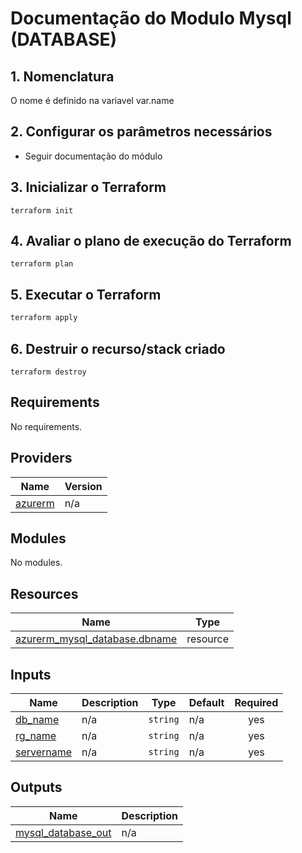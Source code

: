 # Documentação do Modulo Mysql (DATABASE)


## 1. Nomenclatura

O nome é definido na variavel var.name

## 2. Configurar os parâmetros necessários

* Seguir documentação do módulo

## 3. Inicializar o Terraform

```
terraform init
```

##  4. Avaliar o plano de execução do Terraform

```
terraform plan 
```

## 5. Executar o Terraform

```bash
terraform apply 
```

## 6. Destruir o recurso/stack criado

```
terraform destroy 
```

<!-- BEGIN_TF_DOCS -->
## Requirements

No requirements.

## Providers

| Name | Version |
|------|---------|
| <a name="provider_azurerm"></a> [azurerm](#provider\_azurerm) | n/a |

## Modules

No modules.

## Resources

| Name | Type |
|------|------|
| [azurerm_mysql_database.dbname](https://registry.terraform.io/providers/hashicorp/azurerm/latest/docs/resources/mysql_database) | resource |

## Inputs

| Name | Description | Type | Default | Required |
|------|-------------|------|---------|:--------:|
| <a name="input_db_name"></a> [db\_name](#input\_db\_name) | n/a | `string` | n/a | yes |
| <a name="input_rg_name"></a> [rg\_name](#input\_rg\_name) | n/a | `string` | n/a | yes |
| <a name="input_servername"></a> [servername](#input\_servername) | n/a | `string` | n/a | yes |

## Outputs

| Name | Description |
|------|-------------|
| <a name="output_mysql_database_out"></a> [mysql\_database\_out](#output\_mysql\_database\_out) | n/a |
<!-- END_TF_DOCS -->